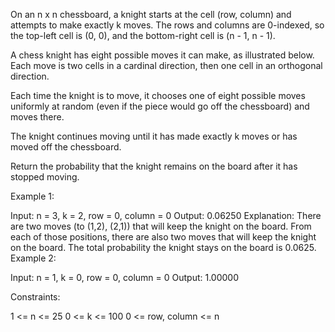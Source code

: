 On an n x n chessboard, a knight starts at the cell (row, column) and attempts to make exactly k moves. The rows and columns are 0-indexed, so the top-left cell is (0, 0), and the bottom-right cell is (n - 1, n - 1).

A chess knight has eight possible moves it can make, as illustrated below. Each move is two cells in a cardinal direction, then one cell in an orthogonal direction.


Each time the knight is to move, it chooses one of eight possible moves uniformly at random (even if the piece would go off the chessboard) and moves there.

The knight continues moving until it has made exactly k moves or has moved off the chessboard.

Return the probability that the knight remains on the board after it has stopped moving.

 

Example 1:

Input: n = 3, k = 2, row = 0, column = 0
Output: 0.06250
Explanation: There are two moves (to (1,2), (2,1)) that will keep the knight on the board.
From each of those positions, there are also two moves that will keep the knight on the board.
The total probability the knight stays on the board is 0.0625.
Example 2:

Input: n = 1, k = 0, row = 0, column = 0
Output: 1.00000
 

Constraints:

1 <= n <= 25
0 <= k <= 100
0 <= row, column <= n
